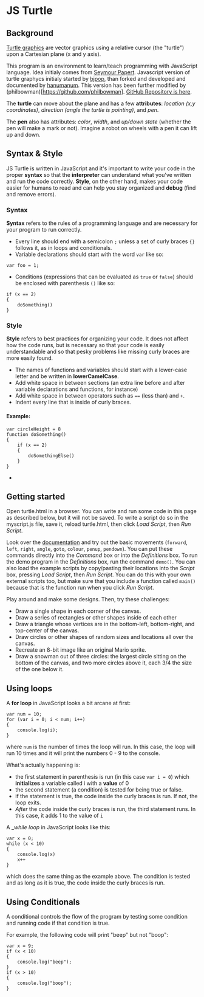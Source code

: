 # JS Turtle

## Background 
[Turtle graphics](https://en.wikipedia.org/wiki/Turtle_graphics) are vector graphics using a relative cursor (the "turtle") upon a Cartesian plane (x and y axis). 

This program is an environment to learn/teach programming with JavaScript language. Idea initialy comes from [Seymour Papert](http://www.papert.org/). Javascript version of turtle graphycs initialy started by  [bjpop](https://github.com/bjpop), than forked and developed and documented by [hanumanum](https://github.com/hanumanum). This version has been further modified by (philbowman)[https://github.com/philbowman]. [GitHub Repository is here](https://github.com/cs-acs/js-turtle).

The __turtle__ can move about the plane and has a few __attributes__: *location (x,y coordinates)*, *direction (angle the turtle is pointing)*, and *pen*.  

The __pen__ also has attributes: *color*, *width*, and *up/down state* (whether the pen will make a mark or not). Imagine a robot on wheels with a pen it can lift up and down.

## Syntax & Style
JS Turtle is written in JavaScript and it's important to write your code in the proper __syntax__ so that the __interpreter__ can understand what you've written and run the code correctly. __Style__, on the other hand, makes your code easier for humans to read and can help you stay organized and __debug__ (find and remove errors).

### Syntax
__Syntax__ refers to the rules of a programming language and are necessary for your program to run correctly.

* Every line should end with a semicolon `;` unless a set of curly braces `{}` follows it, as in loops and conditionals.
* Variable declarations should start with the word `var` like so:
```
var foo = 1;
```
* Conditions (expressions that can be evaluated as `true` or `false`) should be enclosed with parenthesis `()` like so:
```
if (x == 2)
{
    doSomething()
}
```

### Style
__Style__ refers to best practices for organizing your code. It does not affect how the code runs, but is necessary so that your code is easily understandable and so that pesky problems like missing curly braces are more easily found.

* The names of functions and variables should start with a lower-case letter and be written in __lowerCamelCase__.
* Add white space in between sections (an extra line before and after variable declarations and functions, for instance)
* Add white space in between operators such as `==` (less than) and `+`.
* Indent every line that is inside of curly braces.
#### Example:
```
var circleHeight = 8
function doSomething()
{
    if (x == 2)
    {
        doSomethingElse()
    }
}
```
* 

## Getting started
Open turtle.html in a browser. You can write and run some code in this page as described below, but it will not be saved. To write a script do so in the myscript.js file, save it, reload turtle.html, then click *Load Script*, then *Run Script*.

Look over the [documentation](documentation.md) and try out the basic movements (`forward`, `left`, `right`, `angle`, `goto`, `colour`, `penup`, `pendown`). You can put these commands directly into the *Command* box or into the *Definitions* box. To run the demo program in the *Definitions* box, run the command `demo()`. You can also load the example scripts by copy/pasting their locations into the *Script* box, pressing *Load Script*, then *Run Script*. You can do this with your own external scripts too, but make sure that you include a function called `main()` because that is the function run when you click *Run Script*.

Play around and make some designs. Then, try these challenges:

* Draw a single shape in each corner of the canvas.
* Draw a series of rectangles or other shapes inside of each other
* Draw a triangle whose vertices are in the bottom-left, bottom-right, and top-center of the canvas.
* Draw circles or other shapes of random sizes and locations all over the canvas.
* Recreate an 8-bit image like an original Mario sprite.
* Draw a snowman out of three circles: the largest circle sitting on the bottom of the canvas, and two more circles above it, each 3/4 the size of the one below it.

## Using loops
A __for loop__ in JavaScript looks a bit arcane at first:
```
var num = 10;
for (var i = 0; i < num; i++)
{
    console.log(i);
}
```
where `num` is the number of times the loop will run. In this case, the loop will run 10 times and it will print the numbers 0 - 9 to the console.

What's actually happening is:
* the first statement in parenthesis is run (in this case `var i = 0`) which __initializes__ a variable called i with a __value__ of 0
* the second statement (a condition) is tested for being true or false.
* if the statement is true, the code inside the curly braces is run. If not, the loop exits.
* *After* the code inside the curly braces is run, the third statement runs. In this case, it adds 1 to the value of `i`

A __while loop_ in JavaScript looks like this:
```
var x = 0;
while (x < 10)
{
    console.log(x)
    x++
}
```
which does the same thing as the example above. The condition is tested and as long as it is true, the code inside the curly braces is run.

## Using Conditionals
A conditional controls the flow of the program by testing some condition and running code if that condition is true.

For example, the following code will print "beep" but not "boop":

```
var x = 9;
if (x < 10)
{
    console.log("beep");
}
if (x > 10)
{
    console.log("boop");
}
```
